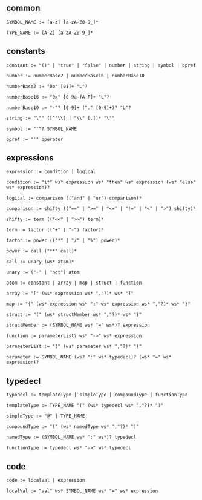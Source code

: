 
## common

    SYMBOL_NAME := [a-z] [a-zA-Z0-9_]*

    TYPE_NAME := [A-Z] [a-zA-Z0-9_]*

## constants

    constant := "()" | "true" | "false" | number | string | symbol | opref

    number := numberBase2 | numberBase16 | numberBase10

    numberBase2 := "0b" [01]+ "L"?

    numberBase16 := "0x" [0-9a-fA-F]+ "L"?

    numberBase10 := "-"? [0-9]+ ("." [0-9]+)? "L"?

    string := "\"" ([^"\\] | "\\" [.])* "\""

    symbol := "'"? SYMBOL_NAME

    opref := "'" operator

## expressions

    expression := condition | logical

    condition := "if" ws* expression ws* "then" ws* expression (ws* "else" ws* expression)?

    logical := comparison (("and" | "or") comparison)*

    comparison := shifty (("==" | ">=" | "<=" | "!=" | "<" | ">") shifty)*

    shifty := term (("<<" | ">>") term)*

    term := factor (("+" | "-") factor)*

    factor := power (("*" | "/" | "%") power)*

    power := call ("**" call)*

    call := unary (ws* atom)*

    unary := ("-" | "not") atom

    atom := constant | array | map | struct | function

    array := "[" (ws* expression ws* ","?)* ws* "]"

    map := "{" (ws* expression ws* ":" ws* expression ws* ","?)* ws* "}"

    struct := "(" (ws* structMember ws* ","?)* ws* ")"

    structMember := (SYMBOL_NAME ws* "=" ws*)? expression

    function := parameterList? ws* "->" ws* expression

    parameterList := "(" (ws* parameter ws* ","?)* ")"

    parameter := SYMBOL_NAME (ws? ":" ws* typedecl)? (ws* "=" ws* expression)?

## typedecl

    typedecl := templateType | simpleType | compoundType | functionType

    templateType := TYPE_NAME "(" (ws* typedecl ws* ","?)* ")"

    simpleType := "@" | TYPE_NAME

    compoundType := "(" (ws* namedType ws* ","?)* ")"

    namedType := (SYMBOL_NAME ws* ":" ws*)? typedecl

    functionType := typedecl ws* "->" ws* typedecl

## code

    code := localVal | expression

    localVal := "val" ws* SYMBOL_NAME ws* "=" ws* expression

